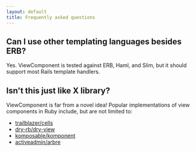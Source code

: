 ```yaml
---
layout: default
title: Frequently asked questions
---
```


## Can I use other templating languages besides ERB?

Yes. ViewComponent is tested against ERB, Haml, and Slim, but it should support most Rails template handlers.

## Isn't this just like X library?

ViewComponent is far from a novel idea! Popular implementations of view components in Ruby include, but are not limited to:

- [trailblazer/cells](https://github.com/trailblazer/cells)
- [dry-rb/dry-view](https://github.com/dry-rb/dry-view)
- [komposable/komponent](https://github.com/komposable/komponent)
- [activeadmin/arbre](https://github.com/activeadmin/arbre)
